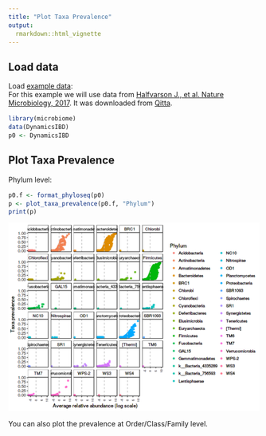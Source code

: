 ```yaml
---
title: "Plot Taxa Prevalence"
output: 
  rmarkdown::html_vignette
---
```

<!--
  %\VignetteEngine{knitr::rmarkdown}
  %\VignetteIndexEntry{microbiome tutorial - Plot Taxa Prevalence}
  %\usepackage[utf8]{inputenc}
  %\VignetteEncoding{UTF-8}  
-->


## Load data

Load [example data](Data.md):  
For this example we will use data from [Halfvarson J., et al. Nature Microbiology, 2017](http://www.nature.com/articles/nmicrobiol20174). It was downloaded from [Qitta](https://qiita.ucsd.edu/study/description/1629).  



```r
library(microbiome)
data(DynamicsIBD)
p0 <- DynamicsIBD
```

## Plot Taxa Prevalence

Phylum level:


```r
p0.f <- format_phyloseq(p0)
p <- plot_taxa_prevalence(p0.f, "Phylum")
print(p)
```

![plot of chunk unnamed-chunk-2](figure/unnamed-chunk-2-1.png)

You can also plot the prevalence at Order/Class/Family level.  

